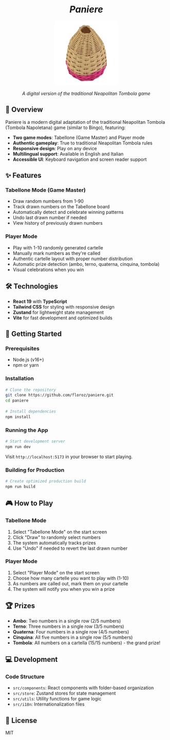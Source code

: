 <div align="center">
  <h1 style="text-align: center; font-style: italic;">Paniere</h1>
</div>

<div align="center">
  <img src="./public/images/paniere.png" alt="Paniere" width="200" />
  <p><em>A digital version of the traditional Neapolitan Tombola game</em></p>
</div>

## 📖 Overview

Paniere is a modern digital adaptation of the traditional Neapolitan Tombola (Tombola Napoletana) game (similar to Bingo), featuring:

- **Two game modes**: Tabellone (Game Master) and Player mode
- **Authentic gameplay**: True to traditional Neapolitan Tombola rules
- **Responsive design**: Play on any device
- **Multilingual support**: Available in English and Italian
- **Accessible UI**: Keyboard navigation and screen reader support

## ✨ Features

### Tabellone Mode (Game Master)
- Draw random numbers from 1-90
- Track drawn numbers on the Tabellone board
- Automatically detect and celebrate winning patterns
- Undo last drawn number if needed
- View history of previously drawn numbers

### Player Mode
- Play with 1-10 randomly generated cartelle
- Manually mark numbers as they're called
- Authentic cartelle layout with proper number distribution
- Automatic prize detection (ambo, terno, quaterna, cinquina, tombola)
- Visual celebrations when you win

## 🛠️ Technologies

- **React 19** with **TypeScript**
- **Tailwind CSS** for styling with responsive design
- **Zustand** for lightweight state management
- **Vite** for fast development and optimized builds

## 🚀 Getting Started

### Prerequisites

- Node.js (v16+)
- npm or yarn

### Installation

```bash
# Clone the repository
git clone https://github.com/floroz/paniere.git
cd paniere

# Install dependencies
npm install
```

### Running the App

```bash
# Start development server
npm run dev
```

Visit `http://localhost:5173` in your browser to start playing.

### Building for Production

```bash
# Create optimized production build
npm run build
```

## 🎮 How to Play

### Tabellone Mode
1. Select "Tabellone Mode" on the start screen
2. Click "Draw" to randomly select numbers
3. The system automatically tracks prizes
4. Use "Undo" if needed to revert the last drawn number

### Player Mode
1. Select "Player Mode" on the start screen
2. Choose how many cartelle you want to play with (1-10)
3. As numbers are called out, mark them on your cartelle
4. The system will notify you when you win a prize

## 🏆 Prizes

- **Ambo**: Two numbers in a single row (2/5 numbers)
- **Terno**: Three numbers in a single row (3/5 numbers)
- **Quaterna**: Four numbers in a single row (4/5 numbers)
- **Cinquina**: All five numbers in a single row (5/5 numbers)
- **Tombola**: All numbers on a cartella (15/15 numbers) - the grand prize!

## 💻 Development

### Code Structure
- `src/components`: React components with folder-based organization
- `src/store`: Zustand stores for state management
- `src/utils`: Utility functions for game logic
- `src/i18n`: Internationalization files

## 📄 License

MIT
